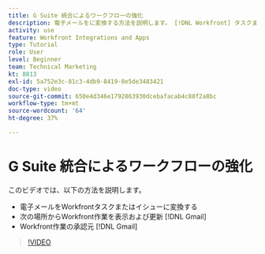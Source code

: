 ```yaml
---
title: G Suite 統合によるワークフローの強化
description: 電子メールをに変換する方法を説明します。 [!DNL Workfront] タスクまたは問題、表示および更新 [!DNL Workfront] Gmail から作業し、承認する [!DNL Workfront] Gmail から作業します。
activity: use
feature: Workfront Integrations and Apps
type: Tutorial
role: User
level: Beginner
team: Technical Marketing
kt: 8813
exl-id: 5a752e3c-81c3-4db9-8419-0e5de3483421
doc-type: video
source-git-commit: 650e4d346e1792863930dcebafacab4c88f2a8bc
workflow-type: tm+mt
source-wordcount: '64'
ht-degree: 37%

---
```


# G Suite 統合によるワークフローの強化

このビデオでは、以下の方法を説明します。

* 電子メールをWorkfrontタスクまたはイシューに変換する
* 次の場所からWorkfront作業を表示および更新 [!DNL Gmail]
* Workfront作業の承認元 [!DNL Gmail]

>[!VIDEO](https://video.tv.adobe.com/v/335114/?quality=12&learn=on)
